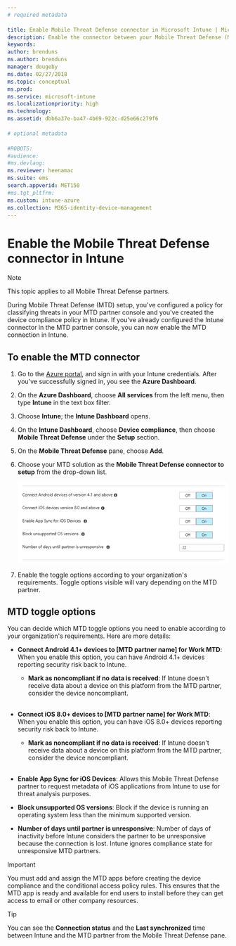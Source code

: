 ```yaml
---
# required metadata

title: Enable Mobile Threat Defense connector in Microsoft Intune | Microsoft Intune
description: Enable the connector between your Mobile Threat Defense (MTD) partner and Microsoft Intune.
keywords:
author: brenduns
ms.author: brenduns
manager: dougeby
ms.date: 02/27/2018
ms.topic: conceptual
ms.prod:
ms.service: microsoft-intune
ms.localizationpriority: high
ms.technology:
ms.assetid: dbb6a37e-ba47-4b69-922c-d25e66c279f6

# optional metadata

#ROBOTS:
#audience:
#ms.devlang:
ms.reviewer: heenamac
ms.suite: ems
search.appverid: MET150
#ms.tgt_pltfrm:
ms.custom: intune-azure
ms.collection: M365-identity-device-management
---
```


# Enable the Mobile Threat Defense connector in Intune

> [!NOTE] 
> This topic applies to all Mobile Threat Defense partners.

During Mobile Threat Defense (MTD) setup, you've configured a policy for classifying threats in your MTD partner console and you've created the device compliance policy in Intune. If you've already configured the Intune connector in the MTD partner console, you can now enable the MTD connection in Intune.

## To enable the MTD connector

1. Go to the [Azure portal](https://portal.azure.com), and sign in with your Intune credentials. After you've successfully signed in, you see the **Azure Dashboard**.

2. On the **Azure Dashboard**, choose **All services** from the left menu, then type **Intune** in the text box filter.

3. Choose **Intune**; the **Intune Dashboard** opens.

4. On the **Intune Dashboard**, choose **Device compliance**, then choose **Mobile Threat Defense** under the **Setup** section.

5. On the **Mobile Threat Defense** pane, choose **Add**.

6. Choose your MTD solution as the **Mobile Threat Defense connector to setup** from the drop-down list.

	![MTD setup in Intune Azure portal](./media/enable-mtd-connector-1.png)

7. Enable the toggle options according to your organization's requirements. Toggle options visible will vary depending on the MTD partner.

## MTD toggle options

You can decide which MTD toggle options you need to enable according to your organization's requirements. Here are more details:

- **Connect Android 4.1+ devices to [MTD partner name] for Work MTD**: When you enable this option, you can have Android 4.1+ devices reporting security risk back to Intune.
	- **Mark as noncompliant if no data is received**: If Intune doesn't receive data about a device on this platform from the MTD partner, consider the device noncompliant.
<br></br>
- **Connect iOS 8.0+ devices to [MTD partner name] for Work MTD**: When you enable this option, you can have iOS 8.0+ devices reporting security risk back to Intune.
	- **Mark as noncompliant if no data is received**: If Intune doesn't receive data about a device on this platform from the MTD partner, consider the device noncompliant.
<br></br>
- **Enable App Sync for iOS Devices**: Allows this Mobile Threat Defense partner to request metadata of iOS applications from Intune to use for threat analysis purposes.

- **Block unsupported OS versions**: Block if the device is running an operating system less than the minimum supported version.

- **Number of days until partner is unresponsive**: Number of days of inactivity before Intune considers the partner to be unresponsive because the connection is lost. Intune ignores compliance state for unresponsive MTD partners.

> [!IMPORTANT] 
> You must add and assign the MTD apps before creating the device compliance and the conditional access policy rules. This ensures that the MTD app is ready and available for end users to install before they can get access to email or other company resources.

> [!TIP]
> You can see the **Connection status** and the **Last synchronized** time between Intune and the MTD partner from the Mobile Threat Defense pane.

